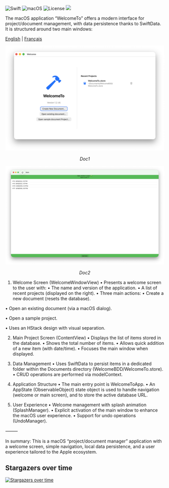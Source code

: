 

![Swift](https://img.shields.io/badge/Swift-5.7-orange) ![macOS](https://img.shields.io/badge/macOS-14-blue) ![License](https://img.shields.io/badge/License-MIT-green)
    <a href="https://github.com/thierryH91200/WelcomeTo/releases/latest" alt="Downloads">
          <img src="https://img.shields.io/github/downloads/thierryH91200/WelcomeTo/total.svg" /></a>

The macOS application “WelcomeTo” offers a modern interface for project/document management, with data persistence thanks to SwiftData. It is structured around two main windows:

<a href="README.md">English</a> | <a href="README_fr.md">Français</a>


<p align="center">
<img src="Doc/Capture1_en.png" alt="Transactions">
<p align="center">
<em>Doc1</em>
</p>
</p>

<p align="center">
<img src="Doc/Capture2_en.png" alt="Transactions">
<p align="center">
<em>Doc2</em>
</p>
</p>


1. Welcome Screen (WelcomeWindowView)
• Presents a welcome screen to the user with:
• The name and version of the application.
• A list of recent projects (displayed on the right).
• Three main actions:
  • Create a new document (resets the database).

  • Open an existing document (via a macOS dialog).

  • Open a sample project.

• Uses an HStack design with visual separation.

2. Main Project Screen (ContentView)
• Displays the list of items stored in the database.
• Shows the total number of items.
• Allows quick addition of a new item (with date/time).
• Focuses the main window when displayed.

3. Data Management
• Uses SwiftData to persist items in a dedicated folder within the Documents directory (WelcomeBDD/WelcomeTo.store).
• CRUD operations are performed via modelContext.

4. Application Structure
• The main entry point is WelcomeToApp.
• An AppState (ObservableObject) state object is used to handle navigation (welcome or main screen), and to store the active database URL.

5. User Experience
• Welcome management with splash animation (SplashManager).
• Explicit activation of the main window to enhance the macOS user experience.
• Support for undo operations (UndoManager).

⸻

In summary:
This is a macOS “project/document manager” application with a welcome screen, simple navigation, local data persistence, and a user experience tailored to the Apple ecosystem.


## Stargazers over time
[![Stargazers over time](https://starchart.cc/thierryH91200/WelcomeTo.svg?variant=adaptive)](https://starchart.cc/thierryH91200/WelcomeTo)
